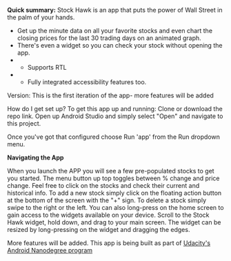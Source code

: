 **Quick summary:** Stock Hawk is an app that puts the power of Wall Street in the palm of your hands. 
* Get up the minute data on all your favorite stocks and even chart the closing prices for the last 30 trading days on an animated graph. 
* There's even a widget so you can check your stock without opening the app.
* * Supports RTL 
* * Fully integrated accessibility features too. 

Version: This is the first iteration of the app- more features will be added

How do I get set up?
To get this app up and running:
Clone or download the repo link.
Open up Android Studio and simply select "Open" and navigate to this project.


Once you've got that configured choose Run 'app' from the Run dropdown menu.

**Navigating the App**

When you launch the APP you will see a few pre-populated stocks to get you started. 
The menu button up top toggles between % change and price change. 
Feel free to click on the stocks and check their current and historical info.
To add a new stock simply click on the floating action button at the bottom of the screen with the "+" sign.
To delete a stock simply swipe to the right or the left.
You can also long-press on the home screen to gain access to the widgets available on your device.
Scroll to the Stock Hawk widget, hold down, and drag to your main screen. 
The widget can be resized by long-pressing on the widget and dragging the edges.

More features will be added. This app is being built as part of [Udacity's Android Nanodegree program]((https://www.udacity.com/nanodegree))